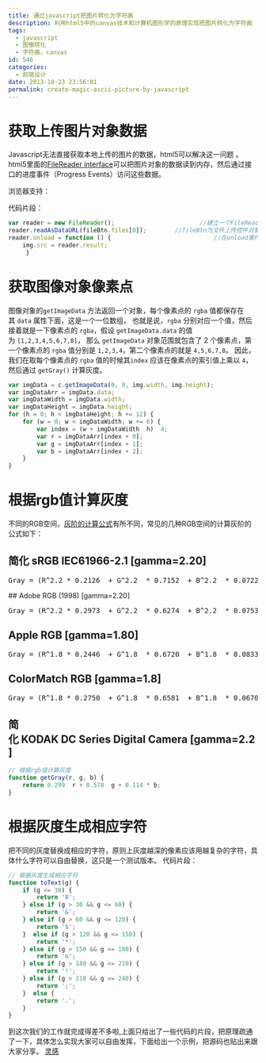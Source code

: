 ```yaml
---
title: 通过javascript把图片转化为字符画
description: 利用html5中的canvas技术和计算机图形学的原理实现把图片转化为字符画
tags:
  - javascript
  - 图像转化
  - 字符画，canvas
id: 546
categories:
  - 前端设计
date: 2013-10-23 23:56:01
permalink: create-magic-ascii-picture-by-javascript
---
```




# 获取上传图片对象数据


Javascript无法直接获取本地上传的图片的数据，html5可以解决这一问题 。html5里面的[FileReader interface](http://dev.w3.org/2006/webapi/FileAPI/#FileReader-interface)可以把图片对象的数据读到内存，然后通过接口的进度事件（Progress Events）访问这些数据。

浏览器支持：

代码片段：
```javascript
var reader = new FileReader();                        //建立一个FileReader接口  
reader.readAsDataURL(fileBtn.files[0]);        //fileBtn为文件上传控件对象  
reader.onload = function () {                             //在onload事件中访问图像数据  
    img.src = reader.result; 
     }
```
# 获取图像对象像素点


图像对象的`getImageData` 方法返回一个对象，每个像素点的 `rgba` 值都保存在其 `data` 属性下面，这是一个一位数组， 也就是说，`rgba` 分别对应一个值，然后接着就是一下像素点的 `rgba`，假设 `getImageData.data` 的值为 `[1,2,3,4,5,6,7,8]`， 那么 `getImageData` 对象范围就包含了 2 个像素点，第一个像素点的 `rgba` 值分别是 `1,2,3,4`，第二个像素点的就是 `4,5,6,7,8`。 因此，我们在取每个像素点的 `rgba` 值的时候其`index` 应该在像素点的索引值上乘以 `4`，然后通过 `getGray()` 计算灰度。
```javascript
var imgData = c.getImageData(0, 0, img.width, img.height);  
var imgDataArr = imgData.data;  
var imgDataWidth = imgData.width;  
var imgDataHeight = imgData.height;  
for (h = 0; h < imgDataHeight; h += 12) {  
    for (w = 0; w < imgDataWidth; w += 6) {  
        var index = (w + imgDataWidth  h)  4;  
        var r = imgDataArr[index + 0];  
        var g = imgDataArr[index + 1];  
        var b = imgDataArr[index + 2];  
    }  
}  
```
# 根据rgb值计算灰度


不同的RGB空间，[灰阶的计算公式](http://www.haogongju.net/art/1770844 "灰阶的计算公式")有所不同，常见的几种RGB空间的计算灰阶的公式如下：

## 简化 sRGB IEC61966-2.1 [gamma=2.20]

<pre>Gray = (R^2.2 * 0.2126  + G^2.2  * 0.7152  + B^2.2  * 0.0722)^(1/2.2)</pre>

## Adobe RGB (1998) [gamma=2.20]

<pre>Gray = (R^2.2 * 0.2973  + G^2.2  * 0.6274  + B^2.2  * 0.0753)^(1/2.2)</pre>

## Apple RGB [gamma=1.80]

<pre>Gray = (R^1.8 * 0.2446  + G^1.8  * 0.6720  + B^1.8  * 0.0833)^(1/1.8)</pre>

## ColorMatch RGB [gamma=1.8]

<pre>Gray = (R^1.8 * 0.2750  + G^1.8  * 0.6581  + B^1.8  * 0.0670)^(1/1.8)</pre>

## 简化 KODAK DC Series Digital Camera [gamma=2.2]

```javascript
// 根据rgb值计算灰度  
function getGray(r, g, b) {  
    return 0.299  r + 0.578  g + 0.114 * b;  
} 
```

# 根据灰度生成相应字符


把不同的灰度替换成相应的字符，原则上灰度越深的像素应该用越复杂的字符，具体什么字符可以自由替换，这只是一个测试版本。
代码片段：
```javascript
// 根据灰度生成相应字符  
function toText(g) {  
    if (g <= 30) {  
        return '8';  
    } else if (g > 30 && g <= 60) {  
        return '&';  
    } else if (g > 60 && g <= 120) {  
        return '$';  
    }  else if (g > 120 && g <= 150) {  
        return '*';  
    } else if (g > 150 && g <= 180) {  
        return 'o';  
    } else if (g > 180 && g <= 210) {  
        return '!';  
    } else if (g > 210 && g <= 240) {  
        return ';';  
    }  else {  
        return '.';  
    }  
}  
```
到这次我们的工作就完成得差不多啦,上面只给出了一些代码的片段，把原理疏通了一下，具体怎么实现大家可以自由发挥，下面给出一个示例，把源码也贴出来跟大家分享。
[灵感](http://www.cssha.com/img2txt-canvas)
